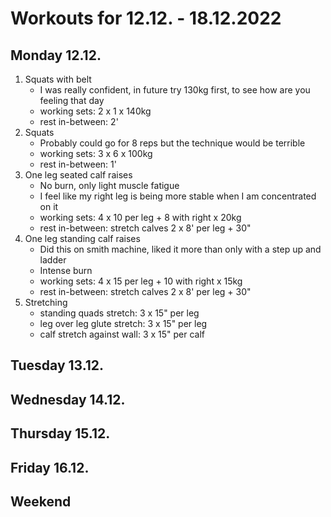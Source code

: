 # Workouts for 12.12. - 18.12.2022

## Monday 12.12.

1. Squats with belt
   - I was really confident, in future try 130kg first, to see how are you feeling that day
   - working sets: 2 x 1 x 140kg
   - rest in-between: 2'
2. Squats
   - Probably could go for 8 reps but the technique would be terrible
   - working sets: 3 x 6 x 100kg
   - rest in-between: 1'
3. One leg seated calf raises
   - No burn, only light muscle fatigue
   - I feel like my right leg is being more stable when I am concentrated on it
   - working sets: 4 x 10 per leg + 8 with right x 20kg
   - rest in-between: stretch calves 2 x 8' per leg + 30"
4. One leg standing calf raises
   - Did this on smith machine, liked it more than only with a step up and ladder
   - Intense burn
   - working sets: 4 x 15 per leg + 10 with right x 15kg
   - rest in-between: stretch calves 2 x 8' per leg + 30"
5. Stretching
   - standing quads stretch: 3 x 15" per leg
   - leg over leg glute stretch: 3 x 15" per leg
   - calf stretch against wall: 3 x 15" per calf

## Tuesday 13.12.

## Wednesday 14.12.

## Thursday 15.12.

## Friday 16.12.

## Weekend
